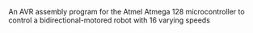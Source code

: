 An AVR assembly program for the Atmel Atmega 128 microcontroller to control a bidirectional-motored robot with 16 varying speeds
